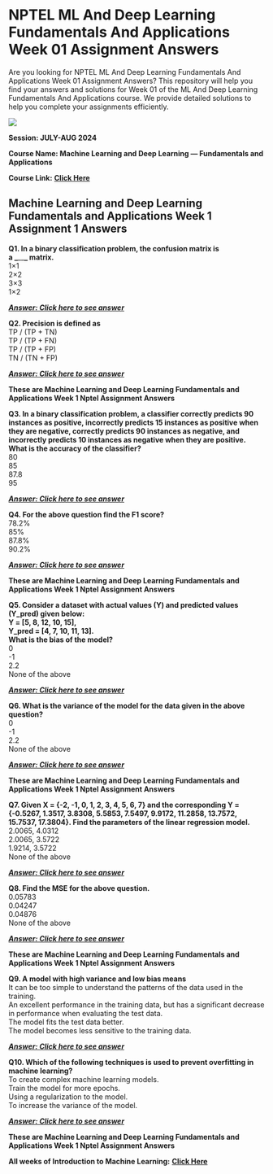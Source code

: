 # NPTEL ML And Deep Learning Fundamentals And Applications Week 01 Assignment Answers

Are you looking for NPTEL ML And Deep Learning Fundamentals And Applications Week 01 Assignment Answers? This repository will help you find your answers and solutions for Week 01 of the ML And Deep Learning Fundamentals And Applications course. We provide detailed solutions to help you complete your assignments efficiently.

![](https://miro.medium.com/v2/resize:fit:875/1*knTXTsDeaTm1DbdZDPKp6w.jpeg)

**Session: JULY-AUG 2024**

**Course Name: Machine Learning and Deep Learning — Fundamentals and Applications**

**Course Link:** [**Click Here**](https://onlinecourses.nptel.ac.in/noc24_cs101/unit?unit=22\&assessment=277)


## Machine Learning and Deep Learning Fundamentals and Applications Week 1 Assignment 1 Answers<a id="9154"></a>

**Q1. In a binary classification problem, the confusion matrix is a _**\_\_**_ matrix.**\
1×1\
2×2\
3×3\
1×2

[**_**Answer: Click here to see answer**_**](https://progiez.com/machine-learning-and-deep-learning-fundamentals-and-applications-week-1)

**Q2. Precision is defined as**\
TP / (TP + TN)\
TP / (TP + FN)\
TP / (TP + FP)\
TN / (TN + FP)

[**_**Answer: Click here to see answer**_**](https://progiez.com/machine-learning-and-deep-learning-fundamentals-and-applications-week-1)

**These are Machine Learning and Deep Learning Fundamentals and Applications Week 1 Nptel Assignment Answers**

**Q3. In a binary classification problem, a classifier correctly predicts 90 instances as positive, incorrectly predicts 15 instances as positive when they are negative, correctly predicts 90 instances as negative, and incorrectly predicts 10 instances as negative when they are positive. What is the accuracy of the classifier?**\
80\
85\
87.8\
95

[**_**Answer: Click here to see answer**_**](https://progiez.com/machine-learning-and-deep-learning-fundamentals-and-applications-week-1)

**Q4. For the above question find the F1 score?**\
78.2%\
85%\
87.8%\
90.2%

[**_**Answer: Click here to see answer**_**](https://progiez.com/machine-learning-and-deep-learning-fundamentals-and-applications-week-1)

**These are Machine Learning and Deep Learning Fundamentals and Applications Week 1 Nptel Assignment Answers**

**Q5. Consider a dataset with actual values (Y) and predicted values (Y\_pred) given below:\
Y = \[5, 8, 12, 10, 15],\
Y\_pred = \[4, 7, 10, 11, 13].\
What is the bias of the model?**\
0\
-1\
2.2\
None of the above

[**_**Answer: Click here to see answer**_**](https://progiez.com/machine-learning-and-deep-learning-fundamentals-and-applications-week-1)

**Q6. What is the variance of the model for the data given in the above question?**\
0\
-1\
2.2\
None of the above

[**_**Answer: Click here to see answer**_**](https://progiez.com/machine-learning-and-deep-learning-fundamentals-and-applications-week-1)

**These are Machine Learning and Deep Learning Fundamentals and Applications Week 1 Nptel Assignment Answers**

**Q7. Given X = {-2, -1, 0, 1, 2, 3, 4, 5, 6, 7} and the corresponding Y = {-0.5267, 1.3517, 3.8308, 5.5853, 7.5497, 9.9172, 11.2858, 13.7572, 15.7537, 17.3804}. Find the parameters of the linear regression model.**\
2.0065, 4.0312\
2.0065, 3.5722\
1.9214, 3.5722\
None of the above

[**_**Answer: Click here to see answer**_**](https://progiez.com/machine-learning-and-deep-learning-fundamentals-and-applications-week-1)

**Q8. Find the MSE for the above question.**\
0.05783\
0.04247\
0.04876\
None of the above

[**_**Answer: Click here to see answer**_**](https://progiez.com/machine-learning-and-deep-learning-fundamentals-and-applications-week-1)

**These are Machine Learning and Deep Learning Fundamentals and Applications Week 1 Nptel Assignment Answers**

**Q9. A model with high variance and low bias means**\
It can be too simple to understand the patterns of the data used in the training.\
An excellent performance in the training data, but has a significant decrease in performance when evaluating the test data.\
The model fits the test data better.\
The model becomes less sensitive to the training data.

[**_**Answer: Click here to see answer**_**](https://progiez.com/machine-learning-and-deep-learning-fundamentals-and-applications-week-1)

**Q10. Which of the following techniques is used to prevent overfitting in machine learning?**\
To create complex machine learning models.\
Train the model for more epochs.\
Using a regularization to the model.\
To increase the variance of the model.

[**_**Answer: Click here to see answer**_**](https://progiez.com/machine-learning-and-deep-learning-fundamentals-and-applications-week-1)

**These are Machine Learning and Deep Learning Fundamentals and Applications Week 1 Nptel Assignment Answers**

**All weeks of Introduction to Machine Learning:** [**Click Here**](https://progiez.com/nptel-assignment-answers/introduction-to-internet-of-things)
